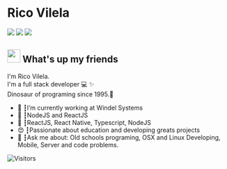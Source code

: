 # Rico Vilela
<a href="https://linkedin.com/in/ricovilela"><img src="https://img.shields.io/badge/linkedin-0077B5.svg?style=for-the-badge&logo=linkedin&logoColor=white"></a>
<a href="https://instagram.com/ricovilela"><img src="https://img.shields.io/badge/instagram-E4405F.svg?style=for-the-badge&logo=instagram&logoColor=white"></a>
<a href="mailto:rico.vilela@gmail.com"><img src="https://img.shields.io/badge/e‑mail-D14836.svg?style=for-the-badge&logo=GMail&logoColor=white"></a>

## <img src="https://media.giphy.com/media/hvRJCLFzcasrR4ia7z/giphy.gif" width="30px"> What's up my friends
I'm Rico Vilela.<br>
I'm a full stack developer 💻 ✨<br>
Dinosaur of programing since 1995.🦖

<ul>
  <li>🚀 ┇I’m currently working at Windel Systems </li>
  <li>💜 ┇NodeJS and ReactJS
  <li>🥋 ┇ReactJS, React Native, Typescript, NodeJS</li>
  <li>😍 ┇Passionate about education and developing greats projects</li>
  <li>💬 ┇Ask me about: Old schools programing, OSX and Linux Developing, Mobile, Server and code problems.</li>
</ul>

![Visitors](https://visitor-badge.glitch.me/badge?page_id=ricovilela)
